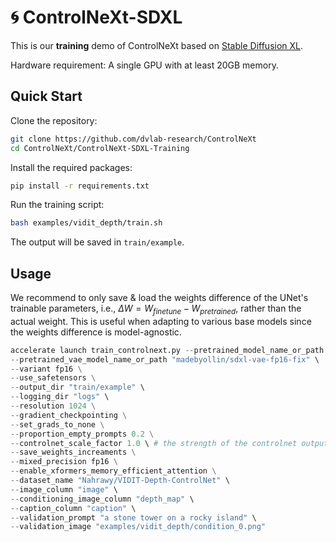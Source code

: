 # 🌀 ControlNeXt-SDXL

This is our **training** demo of ControlNeXt based on [Stable Diffusion XL](stabilityai/stable-diffusion-xl-base-1.0).

Hardware requirement: A single GPU with at least 20GB memory.

## Quick Start

Clone the repository:

```bash
git clone https://github.com/dvlab-research/ControlNeXt
cd ControlNeXt/ControlNeXt-SDXL-Training
```

Install the required packages:

```bash
pip install -r requirements.txt
```

Run the training script:

```bash
bash examples/vidit_depth/train.sh
```

The output will be saved in `train/example`.

## Usage

We recommend to only save & load the weights difference of the UNet's trainable parameters, i.e., $\Delta W = W_{finetune} - W_{pretrained}$, rather than the actual weight.
This is useful when adapting to various base models since the weights difference is model-agnostic.

```python
accelerate launch train_controlnext.py --pretrained_model_name_or_path "stabilityai/stable-diffusion-xl-base-1.0" \
--pretrained_vae_model_name_or_path "madebyollin/sdxl-vae-fp16-fix" \
--variant fp16 \
--use_safetensors \
--output_dir "train/example" \
--logging_dir "logs" \
--resolution 1024 \
--gradient_checkpointing \
--set_grads_to_none \
--proportion_empty_prompts 0.2 \
--controlnet_scale_factor 1.0 \ # the strength of the controlnet output. For depth, we recommend 1.0, and for canny, we recommend 0.35
--save_weights_increaments \
--mixed_precision fp16 \
--enable_xformers_memory_efficient_attention \
--dataset_name "Nahrawy/VIDIT-Depth-ControlNet" \
--image_column "image" \
--conditioning_image_column "depth_map" \
--caption_column "caption" \
--validation_prompt "a stone tower on a rocky island" \
--validation_image "examples/vidit_depth/condition_0.png"
```
